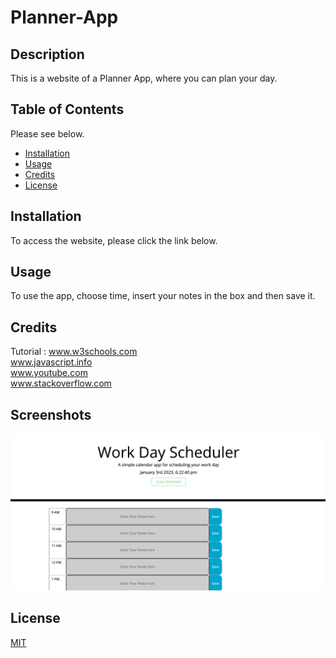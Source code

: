# Planner-App

## Description

This is a website of a Planner App, where you can plan your day.



## Table of Contents 

Please see below.
- [Installation](#installation)
- [Usage](#usage)
- [Credits](#credits)
- [License](#license)

## Installation

To access the website, please click the link below.



## Usage

To use the app, choose time, insert your notes in the box and then save it.

## Credits

Tutorial : 
www.w3schools.com<br>
www.javascript.info<br>
www.youtube.com<br>
www.stackoverflow.com




## Screenshots

![Screenshot1](/assets/images/Screenshot.png)



## License

[MIT](https://choosealicense.com/licenses/mit/)